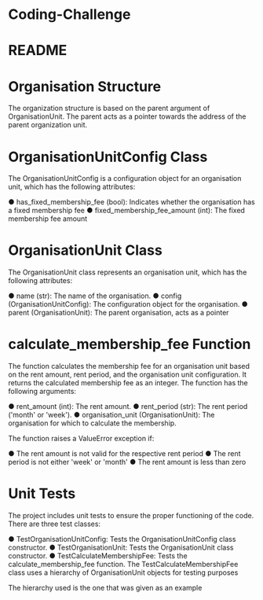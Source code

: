 # Coding-Challenge

# README
# Organisation Structure
The organization structure is based on the parent argument of OrganisationUnit. The parent acts as a pointer towards the address of the parent organization unit.

# OrganisationUnitConfig Class

The OrganisationUnitConfig is a configuration object for an organisation unit, which has the following attributes:

 ● has_fixed_membership_fee (bool): Indicates whether the organisation has a fixed membership fee
 ● fixed_membership_fee_amount (int): The fixed membership fee amount

# OrganisationUnit Class

The OrganisationUnit class represents an organisation unit, which has the following attributes:

 ● name (str): The name of the organisation.
 ● config (OrganisationUnitConfig): The configuration object for the organisation.
 ● parent (OrganisationUnit): The parent organisation, acts as a pointer

# calculate_membership_fee Function

The function calculates the membership fee for an organisation unit based on the rent amount, rent period, and the organisation unit configuration. It returns the calculated membership fee as an integer.
The function has the following arguments:

 ● rent_amount (int): The rent amount.
 ● rent_period (str): The rent period ('month' or 'week').
 ● organisation_unit (OrganisationUnit): The organisation for which to calculate the membership.

 The function raises a ValueError exception if:

 ● The rent amount is not valid for the respective rent period
 ● The rent period is not either 'week' or 'month'
 ● The rent amount is less than zero

# Unit Tests
The project includes unit tests to ensure the proper functioning of the code. There are three test classes:

 ● TestOrganisationUnitConfig: Tests the OrganisationUnitConfig class constructor.
 ● TestOrganisationUnit: Tests the OrganisationUnit class constructor.
 ● TestCalculateMembershipFee: Tests the calculate_membership_fee function.
 The TestCalculateMembershipFee class uses a hierarchy of OrganisationUnit objects for testing purposes
 
 The hierarchy used is the one that was given as an example
